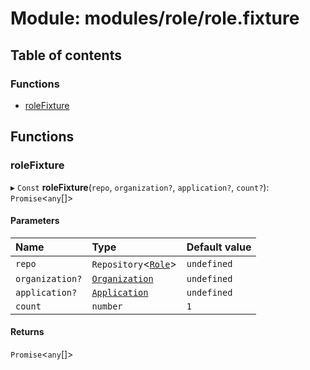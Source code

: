 # Module: modules/role/role.fixture

## Table of contents

### Functions

- [roleFixture](modules_role_role_fixture.md#rolefixture)

## Functions

### roleFixture

▸ `Const` **roleFixture**(`repo`, `organization?`, `application?`, `count?`): `Promise`<`any`[]\>

#### Parameters

| Name | Type | Default value |
| :------ | :------ | :------ |
| `repo` | `Repository`<[`Role`](../classes/modules_role_role_entity.Role.md)\> | `undefined` |
| `organization?` | [`Organization`](../classes/modules_organization_organization_entity.Organization.md) | `undefined` |
| `application?` | [`Application`](../classes/modules_application_application_entity.Application.md) | `undefined` |
| `count` | `number` | `1` |

#### Returns

`Promise`<`any`[]\>
